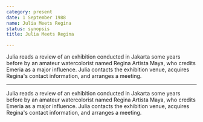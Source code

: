 ```yaml
---
category: present
date: 1 September 1988
name: Julia Meets Regina
status: synopsis
title: Julia Meets Regina

---
```

Julia reads a review of an exhibition conducted in Jakarta some years before by an amateur watercolorist named Regina Artista Maya, who credits Emeria as a major influence. Julia contacts the exhibition venue, acquires Regina's contact information, and arranges a meeting.

------

Julia reads a review of an exhibition conducted in Jakarta some years before
by an amateur watercolorist named Regina Artista Maya, who credits Emeria as a major influence. Julia contacts the exhibition venue, acquires Regina's contact information, and arranges a meeting. 
